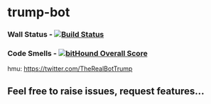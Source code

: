 # trump-bot

### Wall Status - [![Build Status](https://travis-ci.org/jwcnewton/trump-bot.svg?branch=master)](https://travis-ci.org/jwcnewton/trump-bot)
### Code Smells - [![bitHound Overall Score](https://www.bithound.io/github/jwcnewton/trump-bot/badges/score.svg)](https://www.bithound.io/github/jwcnewton/trump-bot)

hmu:
https://twitter.com/TheRealBotTrump

## Feel free to raise issues, request features...
